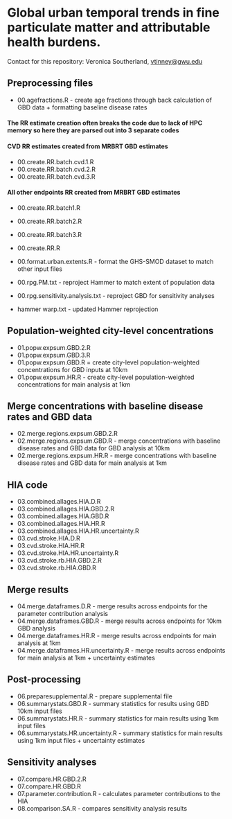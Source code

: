 # Global urban temporal trends in fine particulate matter and attributable health burdens.

Contact for this repository: Veronica Southerland, vtinney@gwu.edu

## Preprocessing files
* 00.agefractions.R - create age fractions through back calculation of GBD data + formatting baseline disease rates                    

#### The RR estimate creation often breaks the code due to lack of HPC memory so here they are parsed out into 3 separate codes

#### CVD RR estimates created from MRBRT GBD estimates
* 00.create.RR.batch.cvd.1.R              
* 00.create.RR.batch.cvd.2.R              
* 00.create.RR.batch.cvd.3.R              

#### All other endpoints RR created from MRBRT GBD estimates
* 00.create.RR.batch1.R                   
* 00.create.RR.batch2.R                   
* 00.create.RR.batch3.R                   
* 00.create.RR.R                          

* 00.format.urban.extents.R - format the GHS-SMOD dataset to match other input files                                     
* 00.rpg.PM.txt - reproject Hammer to match extent of population data                          
* 00.rpg.sensitivity.analysis.txt - reproject GBD for sensitivity analyses
* hammer warp.txt - updated Hammer reprojection 
        
## Population-weighted city-level concentrations
* 01.popw.expsum.GBD.2.R                 
* 01.popw.expsum.GBD.3.R                
* 01.popw.expsum.GBD.R = create city-level population-weighted concentrations for GBD inputs at 10km                 
* 01.popw.expsum.HR.R - create city-level population-weighted concentrations for main analysis at 1km   

## Merge concentrations with baseline disease rates and GBD data
* 02.merge.regions.expsum.GBD.2.R         
* 02.merge.regions.expsum.GBD.R - merge concentrations with baseline disease rates and GBD data for GBD analysis at 10km           
* 02.merge.regions.expsum.HR.R - merge concentrations with baseline disease rates and GBD data for main analysis at 1km    

## HIA code     
* 03.combined.allages.HIA.D.R             
* 03.combined.allages.HIA.GBD.2.R         
* 03.combined.allages.HIA.GBD.R          
* 03.combined.allages.HIA.HR.R            
* 03.combined.allages.HIA.HR.uncertainty.R        
* 03.cvd.stroke.HIA.D.R                 
* 03.cvd.stroke.HIA.HR.R                  
* 03.cvd.stroke.HIA.HR.uncertainty.R     
* 03.cvd.stroke.rb.HIA.GBD.2.R        
* 03.cvd.stroke.rb.HIA.GBD.R  

## Merge results
* 04.merge.dataframes.D.R - merge results across endpoints for the parameter contribution analysis             
* 04.merge.dataframes.GBD.R - merge results across endpoints for 10km GBD analysis         
* 04.merge.dataframes.HR.R - merge results across endpoints for main analysis at 1km  
* 04.merge.dataframes.HR.uncertainty.R - merge results across endpoints for main analysis at 1km + uncertainty estimates

## Post-processing
* 06.preparesupplemental.R - prepare supplemental file        
* 06.summarystats.GBD.R - summary statistics for results using GBD 10km input files                 
* 06.summarystats.HR.R - summary statistics for main results using 1km input files                
* 06.summarystats.HR.uncertainty.R - summary statistics for main results using 1km input files + uncertainty estimates

## Sensitivity analyses
* 07.compare.HR.GBD.2.R               
* 07.compare.HR.GBD.R                
* 07.parameter.contribution.R - calculates parameter contributions to the HIA          
* 08.comparison.SA.R - compares sensitivity analysis results                  
                      
